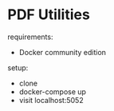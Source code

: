 # PDF Utilities

requirements:

- Docker community edition

setup:

- clone
- docker-compose up
- visit localhost:5052